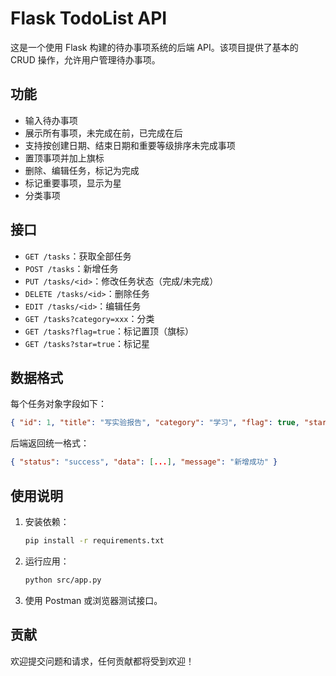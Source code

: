 # Flask TodoList API

这是一个使用 Flask 构建的待办事项系统的后端 API。该项目提供了基本的 CRUD 操作，允许用户管理待办事项。

## 功能

- 输入待办事项
- 展示所有事项，未完成在前，已完成在后
- 支持按创建日期、结束日期和重要等级排序未完成事项
- 置顶事项并加上旗标
- 删除、编辑任务，标记为完成
- 标记重要事项，显示为星
- 分类事项

## 接口

- `GET /tasks`：获取全部任务
- `POST /tasks`：新增任务
- `PUT /tasks/<id>`：修改任务状态（完成/未完成）
- `DELETE /tasks/<id>`：删除任务
- `EDIT /tasks/<id>`：编辑任务
- `GET /tasks?category=xxx`：分类
- `GET /tasks?flag=true`：标记置顶（旗标）
- `GET /tasks?star=true`：标记星

## 数据格式

每个任务对象字段如下：

```json
{ "id": 1, "title": "写实验报告", "category": "学习", "flag": true, "star": true, "completed": false }
```

后端返回统一格式：

```json
{ "status": "success", "data": [...], "message": "新增成功" }
```

## 使用说明

1. 安装依赖：
   ```bash
   pip install -r requirements.txt
   ```

2. 运行应用：
   ```bash
   python src/app.py
   ```

3. 使用 Postman 或浏览器测试接口。

## 贡献

欢迎提交问题和请求，任何贡献都将受到欢迎！